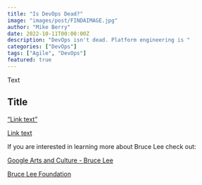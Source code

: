 ```yaml
---
title: "Is DevOps Dead?"
image: "images/post/FINDAIMAGE.jpg"
author: "Mike Berry"
date: 2022-10-11T00:00:00Z
description: "DevOps isn't dead. Platform engineering is "
categories: ["DevOps"]
tags: ["Agile", "DevOps"]
featured: true
---
```


Text

## Title
[“Link text”](https://link/)

[Link text](/images/post/file.webp)


If you are interested in learning more about Bruce Lee check out:

[Google Arts and Culture - Bruce Lee](https://artsandculture.google.com/entity/bruce-lee/m099d4)

[Bruce Lee Foundation](https://bruceleefoundation.org/)